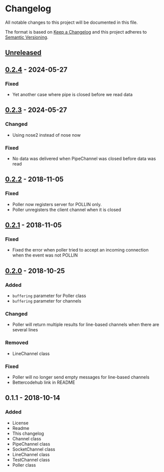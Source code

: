 # Changelog
All notable changes to this project will be documented in this file.

The format is based on [Keep a Changelog](http://keepachangelog.com/en/1.0.0/)
and this project adheres to [Semantic Versioning](http://semver.org/spec/v2.0.0.html).

## [Unreleased]

## [0.2.4] - 2024-05-27
### Fixed
- Yet another case where pipe is closed before we read data

## [0.2.3] - 2024-05-27
### Changed
- Using nose2 instead of nose now

### Fixed
- No data was delivered when PipeChannel was closed before data was read

## [0.2.2] - 2018-11-05
### Fixed
- Poller now registers server for POLLIN only.
- Poller unregisters the client channel when it is closed

## [0.2.1] - 2018-11-05
### Fixed
- Fixed the error when poller tried to accept an incoming connection when the event was not POLLIN

## [0.2.0] - 2018-10-25
### Added
- `buffering` parameter for Poller class
- `buffering` parameter for channels

### Changed
- Poller will return multiple results for line-based channels when there are several lines

### Removed
- LineChannel class

### Fixed
- Poller will no longer send empty messages for line-based channels
- Bettercodehub link in README

## 0.1.1 - 2018-10-14
### Added
- License
- Readme
- This changelog
- Channel class
- PipeChannel class
- SocketChannel class
- LineChannel class
- TestChannel class
- Poller class

[Unreleased]: https://github.com/aragaer/channels/compare/v0.2.4...HEAD
[0.2.4]: https://github.com/aragaer/channels/compare/v0.2.3...v0.2.4
[0.2.3]: https://github.com/aragaer/channels/compare/v0.2.2...v0.2.3
[0.2.2]: https://github.com/aragaer/channels/compare/v0.2.1...v0.2.2
[0.2.1]: https://github.com/aragaer/channels/compare/v0.2.0...v0.2.1
[0.2.0]: https://github.com/aragaer/channels/compare/v0.1.1...v0.2.0
